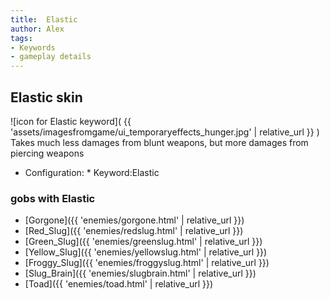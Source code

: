 ```yaml
---
title:  Elastic
author: Alex
tags:
- Keywords
- gameplay details
---                               
```






## Elastic skin
![icon for Elastic keyword]( {{ 'assets/imagesfromgame/ui_temporaryeffects_hunger.jpg' | relative_url }} )
Takes much less damages from blunt weapons, but more damages from piercing weapons
* Configuration: * Keyword:Elastic
### gobs with Elastic
- [Gorgone]({{ 'enemies/gorgone.html' | relative_url }})
- [Red_Slug]({{ 'enemies/redslug.html' | relative_url }})
- [Green_Slug]({{ 'enemies/greenslug.html' | relative_url }})
- [Yellow_Slug]({{ 'enemies/yellowslug.html' | relative_url }})
- [Froggy_Slug]({{ 'enemies/froggyslug.html' | relative_url }})
- [Slug_Brain]({{ 'enemies/slugbrain.html' | relative_url }})
- [Toad]({{ 'enemies/toad.html' | relative_url }})


